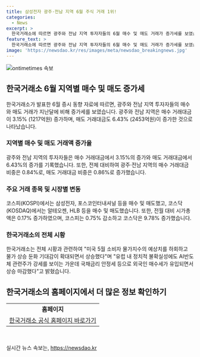 ```yaml
---
title: 삼성전자 광주·전남 지역 6월 주식 거래 1위!
categories:
  - News
excerpt: >
  한국거래소에 따르면 광주와 전남 지역 투자자들의 6월 매수 및 매도 거래가 증가세를 보였습니다. 지난달 대비 매수 거래 대금은 3.15% 늘어나고, 매도 거래 대금도 6.43% 상승했습니다. 광주·전남 투자자의 매수 및 매도 거래 대금 비중도 상승했으며, 시장에서는 삼성전자, 포스코인터내셔널, 알테오젠, HLB 등이 주요 거래 종목으로 부각되었습니다. 전반적으로는 미국 소비자물가지수 하회와 유럽 내 정치적 불확실성 등에도 불구하고 국채금리 안정세 등으로 외국인 매수세가 유입되면서 상승 마감했습니다.
feature_text: >
  한국거래소에 따르면 광주와 전남 지역 투자자들의 6월 매수 및 매도 거래가 증가세를 보였습니다. 지난달 대비 매수 거래 대금은 3.15% 늘어나고, 매도 거래 대금도 6.43% 상승했습니다. 광주·전남 투자자의 매수 및 매도 거래 대금 비중도 상승했으며, 시장에서는 삼성전자, 포스코인터내셔널, 알테오젠, HLB 등이 주요 거래 종목으로 부각되었습니다. 전반적으로는 미국 소비자물가지수 하회와 유럽 내 정치적 불확실성 등에도 불구하고 국채금리 안정세 등으로 외국인 매수세가 유입되면서 상승 마감했습니다.
image: 'https://newsdao.kr/res/images/meta/newsdao_breakingnews.jpg'
---
```


<p><img src="https://newsdao.kr/res/images/meta/newsdao_breakingnews.jpg" alt="ontimetimes 속보" /></p>

<h2 data-ke-size="size26">한국거래소 6월 지역별 매수 및 매도 증가세</h2>

<p data-ke-size="size16">한국거래소가 발표한 6월 증시 동향 자료에 따르면, 광주와 전남 지역 투자자들의 매수와 매도 거래가 지난달에 비해 증가세를 보였습니다. 광주와 전남 지역은 매수 거래대금이 3.15% (1217억원) 증가하며, 매도 거래대금도 6.43% (2453억원)이 증가한 것으로 나타났습니다.</p>

<h3>지역별 매수 및 매도 거래액 증가율</h3>

<p data-ke-size="size16">광주와 전남 지역의 투자자들은 매수 거래대금에서 3.15%의 증가와 매도 거래대금에서 6.43%의 증가를 기록했습니다. 또한, 전체 대비하여 광주·전남 지역의 매수 거래대금 비중은 0.84%로, 매도 거래대금 비중은 0.86%로 증가했습니다.</p>

<h3>주요 거래 종목 및 시장별 변동</h3>

<p data-ke-size="size16">코스피(KOSPI)에서는 삼성전자, 포스코인터내셔널 등을 매수 및 매도했고, 코스닥(KOSDAQ)에서는 알테오젠, HLB 등을 매수 및 매도했습니다. 또한, 전월 대비 시가총액은 0.17% 증가하였으며, 코스피는 0.75% 감소하고 코스닥은 9.78% 증가했습니다.</p>

<h3>한국거래소의 전체 시황</h3>

<p data-ke-size="size16">한국거래소는 전체 시황과 관련하여 "미국 5월 소비자 물가지수의 예상치를 하회하고 물가 상승 둔화 기대감이 확대되면서 상승했다"며 "유럽 내 정치적 불확실성에도 AI반도체 관련주가 강세를 보이는 가운데 국채금리 안정세 등으로 외국인 매수세가 유입되면서 상승 마감했다"고 밝혔습니다.</p>

<h2 data-ke-size="size26">한국거래소의 홈페이지에서 더 많은 정보 확인하기</h2>

<table>
    <tr>
        <td style="text-align: center; height: 17px;"><b>홈페이지</b></td>
    </tr>
    <tr>
        <td style="text-align: center; height: 17px;"><a href="https://www.krx.co.kr/main/main.jsp" target="_blank" rel="nofollow">한국거래소 공식 홈페이지 바로가기</a></td>
    </tr>
</table>

<p data-ke-size="size16">&nbsp;</p>
실시간 뉴스 속보는, <a href="https://newsdao.kr" rel="dofollow">https://newsdao.kr</a>


